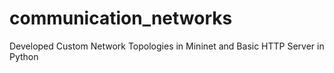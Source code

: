 # communication_networks
Developed Custom Network Topologies in Mininet and Basic HTTP Server in Python
